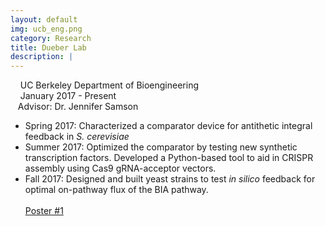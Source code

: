 ```yaml
---
layout: default
img: ucb_eng.png
category: Research
title: Dueber Lab
description: |
---
```

&nbsp;&nbsp;  <i class="fa fa-university alt-font"></i>&nbsp;UC Berkeley Department of Bioengineering
<br>
&nbsp;&nbsp;  <i class="fa fa-calendar"></i>&nbsp;January 2017 - Present
<br>
&nbsp;&nbsp;  Advisor: Dr. Jennifer Samson

* Spring 2017: Characterized a comparator device for antithetic integral feedback in *S. cerevisiae*
* Summer 2017: Optimized the comparator by testing new synthetic transcription factors. Developed a Python-based tool to aid in CRISPR assembly using Cas9 gRNA-acceptor vectors.
* Fall 2017: Designed and built yeast strains to test *in silico* feedback for optimal on-pathway flux of the BIA pathway.
<br><br>
<a href="http://lucaswaldburger.me/rsc/20170530_poster.pdf" target="_blank" class="btn btn-default btn-custom-2"> Poster #1</a>
